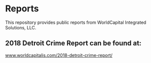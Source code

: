 # Reports
This repository provides public reports from WorldCapital Integrated Solutions, LLC. 


## 2018 Detroit Crime Report can be found at:
www.worldcapitalis.com/2018-detroit-crime-report/
